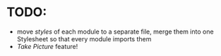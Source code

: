 # TODO:
  - move *styles* of each module to a separate file, merge them into one Stylesheet so that every module imports them
  - *Take Picture* feature!